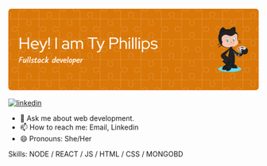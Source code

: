

<!--
**TashanPhillips/TashanPhillips** is a ✨ _special_ ✨ repository because its `README.md` (this file) appears on your GitHub profile.


### Hi there 👋, my name is Ty Phillips
####  I am a software engineer. -->
![I am a software engineer.](./github-header-image.png)

[<img src='https://cdn.jsdelivr.net/npm/simple-icons@3.0.1/icons/linkedin.svg' alt='linkedin' height='40'>](https://www.linkedin.com/in/tashan-phillips/)


- 💬 Ask me about web development.
- 📫 How to reach me: Email, Linkedin
- 😄 Pronouns: She/Her


Skills: NODE / REACT / JS / HTML / CSS / MONGOBD






